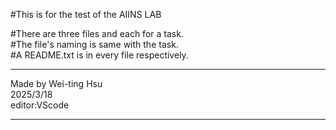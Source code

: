 #This is for the test of the AIINS LAB    

#There are three files and each for a task.  
#The file's naming is same with the task.  
#A README.txt is in every file respectively.  



*************************
Made by Wei-ting Hsu  
2025/3/18  
editor:VScode  
*************************
